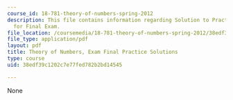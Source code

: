 ```yaml
---
course_id: 18-781-theory-of-numbers-spring-2012
description: This file contains information regarding Solution to Practice Questions
  for Final Exam.
file_location: /coursemedia/18-781-theory-of-numbers-spring-2012/38edf39c1202c7e77fed782b2bd14545_MIT18_781S12_practfinalSol.pdf
file_type: application/pdf
layout: pdf
title: Theory of Numbers, Exam Final Practice Solutions
type: course
uid: 38edf39c1202c7e77fed782b2bd14545

---
```

None